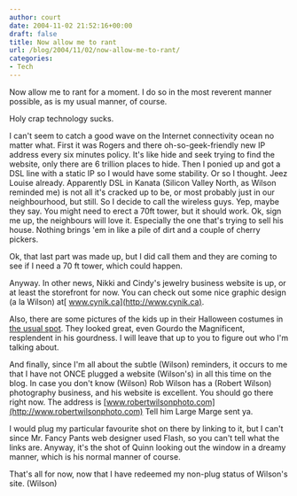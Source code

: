 ```yaml
---
author: court
date: 2004-11-02 21:52:16+00:00
draft: false
title: Now allow me to rant
url: /blog/2004/11/02/now-allow-me-to-rant/
categories:
- Tech
---
```


Now allow me to rant for a moment.  I do so in the most reverent manner possible, as is my usual manner, of course.

Holy crap technology sucks.

I can't seem to catch a good wave on the Internet connectivity ocean no matter what.  First it was Rogers and there oh-so-geek-friendly new IP address every six minutes policy.  It's like hide and seek trying to find the website, only there are 6 trillion places to hide.  Then I ponied up and got a DSL line with a static IP so I would have some stability.  Or so I thought.  Jeez Louise already.  Apparently DSL in Kanata (Silicon Valley North, as Wilson reminded me) is not all it's cracked up to be, or most probably just in our neighbourhood, but still.  So I decide to call the wireless guys.  Yep, maybe they say.  You might need to erect a 70ft tower, but it should work.  Ok, sign me up, the neighbours will love it.  Especially the one that's trying to sell his house.  Nothing brings 'em in like a pile of dirt and a couple of cherry pickers.

Ok, that last part was made up, but I did call them and they are coming to see if I need a 70 ft tower, which could happen.

Anyway.  In other news, Nikki and Cindy's jewelry business website is up, or at least the storefront for now.  You can check out some nice graphic design (a la Wilson)  at[ www.cynik.ca](http://www.cynik.ca).

Also, there are some pictures of the kids up in their Halloween costumes in [the usual spot](http://www.vallentyne.com/family).  They looked great, even Gourdo the Magnificent, resplendent in his gourdness.  I will leave that up to you to figure out who I'm talking about.

And finally, since I'm all about the subtle (Wilson) reminders, it occurs to me that I have not ONCE plugged a website (Wilson's) in all this time on the blog.  In case you don't know (Wilson) Rob Wilson has a (Robert Wilson) photography business, and his website is excellent.  You should go there right now.  The address is [www.robertwilsonphoto.com](http://www.robertwilsonphoto.com)  Tell him Large Marge sent ya.

I would plug my particular favourite shot on there by linking to it, but I can't since Mr. Fancy Pants web designer used Flash, so you can't tell what the links are.  Anyway, it's the shot of Quinn looking out the window in a dreamy manner, which is his normal manner of course.

That's all for now, now that I have redeemed my non-plug status of Wilson's site.  (Wilson)
